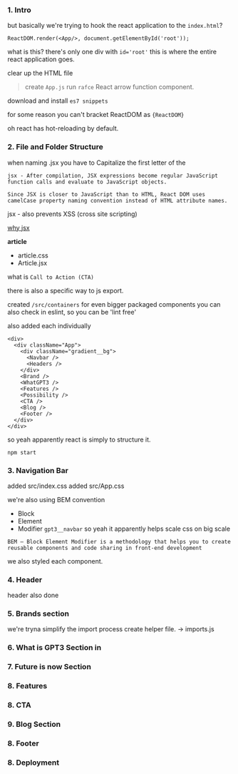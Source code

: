 ### 1. Intro

but basically we're trying to hook the react application to the `index.html`?


```
ReactDOM.render(<App/>, document.getElementById('root'));
```
what is this?
there's only one div with `id='root'`
this is where the entire react application goes.

clear up the HTML file

> create `App.js`
run `rafce`
React arrow function component.


download and install `es7 snippets`

for some reason you can't bracket ReactDOM as 
`{ReactDOM}`

oh react has hot-reloading by default.


### 2. File and Folder Structure
when naming .jsx you have to Capitalize the first letter of the

```
jsx - After compilation, JSX expressions become regular JavaScript function calls and evaluate to JavaScript objects.

Since JSX is closer to JavaScript than to HTML, React DOM uses camelCase property naming convention instead of HTML attribute names.
```
jsx - also prevents XSS (cross site scripting)



[why jsx](https://reactjs.org/docs/introducing-jsx.html)

**article**
  - article.css
  - Article.jsx

what is `Call to Action (CTA)`


there is also a specific way to js export.


created `/src/containers` for even bigger packaged components
you can also check in eslint, so you can be 'lint free'

also added each individually

```
<div>
  <div className="App">
    <div className="gradient__bg">
      <Navbar />
      <Headers />
    </div>
    <Brand />
    <WhatGPT3 />
    <Features />
    <Possibility />
    <CTA />
    <Blog />
    <Footer />
  </div>
</div>
```
so yeah apparently react is simply to structure it.

`npm start`


### 3. Navigation Bar

added src/index.css
added src/App.css

we're also using BEM convention
- Block
- Element
- Modifier
`gpt3__navbar` so yeah it apparently helps scale css on big scale

```BEM — Block Element Modifier is a methodology that helps you to create reusable components and code sharing in front-end development```

we also styled each component.

### 4. Header
header also done

### 5. Brands section
we're tryna simplify the import process
create helper file. -> imports.js
### 6. What is GPT3 Section in

### 7. Future is now Section

### 8. Features


### 8. CTA

### 9. Blog Section


### 8. Footer

### 8. Deployment








